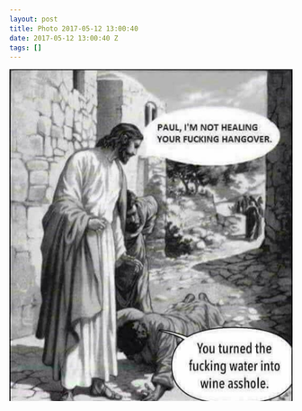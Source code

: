 ```yaml
---
layout: post
title: Photo 2017-05-12 13:00:40
date: 2017-05-12 13:00:40 Z
tags: []
---
```

![](/media/2017/05/160584037198.jpg)
